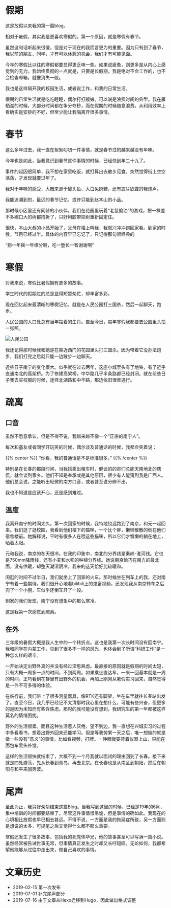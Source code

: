 
# 假期
这是放假以来我的第一篇blog。

相对于暑假，其实我是更喜欢寒假的。第一个原因，就是寒假有春节。

虽然这句话听起来很傻，但是对于现在的我而言更为的重要。因为只有到了春节，我以前的朋友、同学，才有可以休憩的机会，我们才有可能见面。

今年的寒假比以往的寒假都要显得更乏味一些。如果说疲惫，则更多是从内心上感觉到的无力。我始终贯彻的一点就是，只要是长假期，我是绝对不会工作的，也不会检查邮箱，就像消失一般。

我也是这样隔开我的校园生活，或者说工作，和我的日常生活。

假期的日常生活就是吃吃睡睡，偶尔打打舰娘。可以说是浪费时间的典型。我在雁栖湖的时候，大部分时间都在争分夺秒，而在假期的时候随意浪费。从利用效率上看确实是安排的不好，但至少能让我隔离开很多事情。

# 春节
这么多年过去，我一直在絮絮叨叨一件事情，就是春节过的越来越没有年味。

今年也是如此，当我意识到春节这件事情的时候，已经快到年二十九了。

事件的起因很简单，我不想在家里吃饭，就打算出去散步觅食。突然觉得街上空空荡荡，才发现就要过年了。

我对于年味的感受，大概来源于罐头鱼、大白兔奶糖，还有震耳欲聋的鞭炮声。

我能追溯到的，最远的春节记忆，或许只能到赵本山的小品。

那时候小区里还有同龄的小伙伴。我们在花园里玩着“老鼠偷油”的游戏，把一棵差不多碗口大的树都拽折了，只好用胶带把树重新固定住。

很快，本山大叔的小品开始了，父母在楼上叫我，我就兴冲冲跑回家看。到家的时候，节目已经过半。具体的内容早已忘记了，只记得那句很经典的

“拐一年摇一年缘分啊，吃一堑长一智谢谢啊”

# 寒假
对我来说，寒假比暑假拥有更多的故事。

学生时代的假期过的总是显得短暂匆忙，却丰富多彩。

现在回忆起来最清晰的寒假记忆，就是在人民公园打三国杀，然后一起聊天，跑步。

人民公园的入口处总有当年摆着的生肖。直至今日，每年寒假我都要去公园里头拍一张照。

![人民公园](/images/peoples_park.jpg)

我还记得那时候我和她是在靠近西门的花园里头打三国杀。因为带着它没办法跑步，我们打完之后就只能一边散步一边聊天。

近些日子南宁的变化很大。似乎就在过去两年，这座小城里头有了地铁，有了近乎直通南北的高架桥。为了修建高架桥，中华路几乎半条路都已经封闭。就在前些日子我去买校服的时候，途径北湖路和中华路，那边依旧很难通行。

# 疏离

## 口音
虽然不愿意承认，但是不得不说，我越来越不像一个“正宗的南宁人”。

每次和基友或者同学开玩笑的时候，偶尔谈及普通话的时候，我都会笑着说：

{{% center %}}
        “你看，我的普通话是不是标准很多。”
{{% /center %}}



特别是在长春的那段时间，当我搭乘出租车时，健谈的的哥们总能天南地北的瞎侃，就会谈到家乡。他们不知是奉承或是其他原因，很少有人能猜到我是广西人。他们总会说，之能听出轻微的南方口音，或者甚至说分辨不出。

我也不知道是应该开心，还是感到难过。

## 温度
我离开南宁的时间太久。第一次回家的时候，我特地绕远路到了南京，和元一起回来。我们逛了逛校园，我看到他们楼下的猫咪，一个比个胖，懒懒散散的倒在他们宿舍楼前。她解释说，平时有很多人在喂这些猫咪，所以它们才慵懒的躺在地上，晒着太阳。

元和我说，南京的冬天很冷。在我的印象中，南北的分界线是秦岭-淮河线。它也是750mm降雨线，还有小麦和水稻的种植分界线。她说南京恰巧在南方的最北面，没有供暖，却整天潮湿阴冷。我来的这天恰好比较暖和。

闲逛的时间不过半日，我们就坐上了回家的火车。那时候坐在列车上的我，还对南宁有着一些期待。我们很开心地看bilibili上的鬼畜视频，还发现我从南京转车之后兜了一个小圈，车似乎还倒车开了一段。

到家的我们发现，南宁没有想象中的那么寒冷。

这是我第一次感觉到疏离。

## 在外
三年级的暑假大概是我人生中的一个转折点。这也是我第一次长时间没有回南宁。我和同学在内蒙工作，见到了很多不一样的风光，也体会到了所谓“科研工作”是一种怎么样的艰辛。

一开始决定出野外真的并没有经过深思熟虑。最直接的原因就是假期的时间太短，只有大概一周多一点的时间，不到两周。如果乘坐直达车，一来一回基本就是一周的时间。正巧看到在群里有出野外的机会，再加上刚刚从暑假实习回来，自然觉得是一件不可多得的体验。

在临行前，我们带上了很多测量器具，像RTK还有脚架，坐在车里就往长春站出发了。直至今日，我几乎已经记不太清那时我心里在想什么，可能有些兴奋，但更多的是因为未知而有些许焦虑。那时的我可能没有想到，我研究生的第一年都被这样莫名的情绪困扰。

野外的生活很累。而且这种生活惹人厌倦，望不到边。我一直想在兴城实习的过程中多看看书，想着出野外回来还能学习。但是等我劳累一天之后，唯一想做的就是做一些没有“意义”的事情，比如看视频，打牌。一睁眼就要背着仪器上山，只能在面包车里头补觉。

这样的生活很快就结束了，大概不到一个月我就以面试的理由回到了长春。接下来就是四处游荡，先从长春到青岛，再去北京。在长春也是从南区到朝阳，然后在朝阳与和平来回奔波。

# 尾声
至此为止，我只好匆匆结束这篇Blog。当我写到这里的时候，已经是19年的6月，集中培训的时间都要结束了。尽管这件事情很吊诡，但是事情的确如此。我现在的心境相比放假也早已相去甚远。不得不说，一方面是我的拖延症所致，另一方面则是想说的太多，可提笔之后又觉得什么都不那么重要。

寒假还发生了很多故事，包括我的死党伟华兄，他的故事甚至可以写满一篇小说。虽然经常被告诫世事无常，但事情真正发生之时却又长吁短叹。无论如何，我都希望他能够从过往中走出来，做自己喜欢的事情。

# 文章历史
-  2019-02-15 第一次发布
-  2019-07-01 补完尾声部分
-  2019-07-16 由于文章从Hexo迁移到Hugo，因此做出格式调整